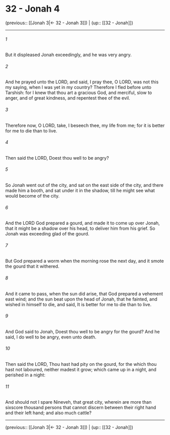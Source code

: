 # 32 - Jonah 4

(previous:: [[Jonah 3|← 32 - Jonah 3]]) | (up:: [[32 - Jonah]])

***


###### 1 
But it displeased Jonah exceedingly, and he was very angry. 

###### 2 
And he prayed unto the LORD, and said, I pray thee, O LORD, was not this my saying, when I was yet in my country? Therefore I fled before unto Tarshish: for I knew that thou art a gracious God, and merciful, slow to anger, and of great kindness, and repentest thee of the evil. 

###### 3 
Therefore now, O LORD, take, I beseech thee, my life from me; for it is better for me to die than to live. 

###### 4 
Then said the LORD, Doest thou well to be angry? 

###### 5 
So Jonah went out of the city, and sat on the east side of the city, and there made him a booth, and sat under it in the shadow, till he might see what would become of the city. 

###### 6 
And the LORD God prepared a gourd, and made it to come up over Jonah, that it might be a shadow over his head, to deliver him from his grief. So Jonah was exceeding glad of the gourd. 

###### 7 
But God prepared a worm when the morning rose the next day, and it smote the gourd that it withered. 

###### 8 
And it came to pass, when the sun did arise, that God prepared a vehement east wind; and the sun beat upon the head of Jonah, that he fainted, and wished in himself to die, and said, It is better for me to die than to live. 

###### 9 
And God said to Jonah, Doest thou well to be angry for the gourd? And he said, I do well to be angry, even unto death. 

###### 10 
Then said the LORD, Thou hast had pity on the gourd, for the which thou hast not laboured, neither madest it grow; which came up in a night, and perished in a night: 

###### 11 
And should not I spare Nineveh, that great city, wherein are more than sixscore thousand persons that cannot discern between their right hand and their left hand; and also much cattle?

***

(previous:: [[Jonah 3|← 32 - Jonah 3]]) | (up:: [[32 - Jonah]])
